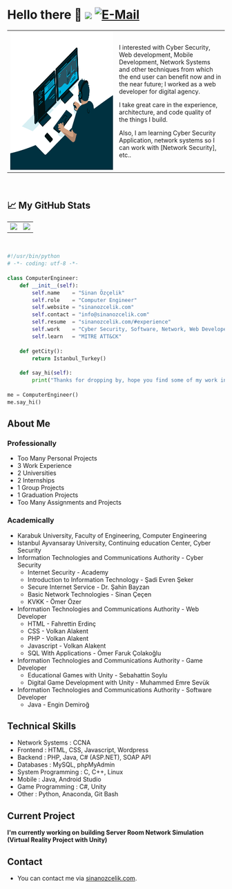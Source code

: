 # Hello there 👋 ![](https://komarev.com/ghpvc/?username=sinanozcelik1&color=blue&style=flat-square) [![E-Mail](https://img.shields.io/badge/email-reveal-2a8?style=flat-square&logo=gmail&logoColor=red)](mailto:info@sinanozcelik.com)

<table width="100%"> 
  <tr>
    <td width="50%">
       <img alt="Code" src="code.gif" width="500" height="320" />
    </td>
    <td width="50%">
      <p>I interested with Cyber Security, Web development, Mobile Development, Network Systems and other techniques from which the end user can benefit now and in the near future; I worked as a web developer for digital agency.</p><p>I take great care in the experience, architecture, and code quality of the things I build.</p><p>Also, I am learning Cyber Security Application, network systems so I can work with [Network Security], etc..</p>
    </td>
  </tr>
</table>
<br/>

## 📈 My GitHub Stats 
<table width="100%"> 
  <tr>
    <td width="50%">
      <img src="https://github-readme-stats.vercel.app/api?username=sinanozcelik1&show_icons=true&theme=gruvbox">
    </td>
    <td width="50%">
      <img src="https://github-readme-stats.vercel.app/api/top-langs?username=sinanozcelik1&layout=compact&theme=gruvbox&hide=jupyter%20notebook,html&langs_count=6">
    </td>
  </tr>
</table>

<br/>

```python
#!/usr/bin/python
# -*- coding: utf-8 -*-

class ComputerEngineer:
    def __init__(self):
        self.name    = "Sinan Özçelik"
        self.role    = "Computer Engineer"
        self.website = "sinanozcelik.com"
        self.contact = "info@sinanozcelik.com"
        self.resume  = "sinanozcelik.com/#experience"
        self.work    = "Cyber Security, Software, Network, Web Developer"
        self.learn   = "MITRE ATT&CK"
    
    def getCity():
        return Istanbul_Turkey()

    def say_hi(self):
        print("Thanks for dropping by, hope you find some of my work interesting.")

me = ComputerEngineer()
me.say_hi()
```

## About Me

### Professionally 

- Too Many Personal Projects 
- 3 Work Experience 
- 2 Universities 
- 2 Internships 
- 1 Group Projects 
- 1 Graduation Projects 
- Too Many Assignments and Projects 

### Academically 

- Karabuk University, Faculty of Engineering, Computer Engineering 
- Istanbul Ayvansaray University, Continuing education Center, Cyber Security
- Information Technologies and Communications Authority - Cyber Security
  - Internet Security - Academy
  - Introduction to Information Technology - Şadi Evren Şeker
  - Secure Internet Service - Dr. Şahin Bayzan
  - Basic Network Technologies - Sinan Çeçen
  - KVKK - Ömer Özer
- Information Technologies and Communications Authority - Web Developer
  - HTML - Fahrettin Erdinç
  - CSS - Volkan Alakent
  - PHP - Volkan Alakent
  - Javascript - Volkan Alakent
  - SQL With Applications - Ömer Faruk Çolakoğlu  
- Information Technologies and Communications Authority - Game Developer
  - Educational Games with Unity - Sebahattin Soylu
  - Digital Game Development with Unity - Muhammed Emre Sevük
- Information Technologies and Communications Authority - Software Developer
  - Java - Engin Demiroğ

## Technical Skills 

- Network Systems : CCNA
- Frontend : HTML, CSS, Javascript, Wordpress
- Backend : PHP, Java, C# (ASP.NET), SOAP API
- Databases : MySQL, phpMyAdmin 
- System Programming : C, C++, Linux
- Mobile : Java, Android Studio 
- Game Programming : C#, Unity
- Other : Python, Anaconda, Git Bash

## Current Project
**I'm currently working on building Server Room Network Simulation (Virtual Reality Project with Unity)**

## Contact 

- You can contact me via [sinanozcelik.com](http://sinanozcelik.com/#say-hello). 
